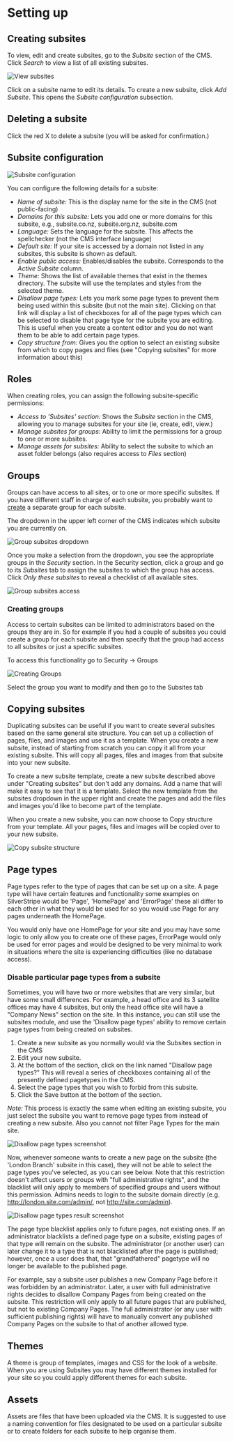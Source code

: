 # Setting up

## Creating subsites

To view, edit and create subsites, go to the *Subsite* section of the CMS. Click *Search* to view a list of all existing subsites.

![View subsites](_images/view-subsites.jpg)

Click on a subsite name to edit its details. To create a new subsite, click *Add Subsite*. This opens the *Subsite configuration* subsection.

## Deleting a subsite

Click the red X to delete a subsite (you will be asked for confirmation.)

## Subsite configuration

![Subsite configuration](_images/subsite-configuration.jpg)

You can configure the following details for a subsite:

 * *Name of subsite:* This is the display name for the site in the CMS (not public-facing)
 * *Domains for this subsite:* Lets you add one or more domains for this subsite, e.g., subsite.co.nz, subsite.org.nz, subsite.com
 * *Language:* Sets the language for the subsite. This affects the spellchecker (not the CMS interface language)
 * *Default site:* If your site is accessed by a domain not listed in any subsites, this subsite is shown as default.
 * *Enable public access:* Enables/disables the subsite. Corresponds to the *Active Subsite* column.
 * *Theme:* Shows the list of available themes that exist in the themes directory. The subsite will use the templates and styles from the selected theme.
 * *Disallow page types:* Lets you mark some page types to prevent them being used within this subsite (but not the main site). Clicking on that link will display a list of checkboxes for all of the page types which can be selected to disable that page type for the subsite you are editing. This is useful when you create a content editor and you do not want them to be able to add certain page types.
 * *Copy structure from:* Gives you the option to select an existing subsite from which to copy pages and files (see "Copying subsites" for more information about this)

## Roles

When creating roles, you can assign the following subsite-specific permissions:

 * *Access to 'Subsites' section:* Shows the *Subsite* section in the CMS, allowing you to manage subsites for your site (ie, create, edit, view.)
 * *Manage subsites for groups:* Ability to limit the permissions for a group to one or more subsites.
 * *Manage assets for subsites:* Ability to select the subsite to which an asset folder belongs (also requires access to *Files* section)

## Groups

Groups can have access to all sites, or to one or more specific subsites. If you have different staff in charge of each subsite, you probably want to [create](#creating-groups) a separate group for each subsite.

The dropdown in the upper left corner of the CMS indicates which subsite you are currently on. 

![Group subsites dropdown](_images/subsites-dropdown.png)

Once you make a selection from the dropdown, you see the appropriate groups in the *Security* section. In the Security section, click a group and go to its *Subsites* tab to assign the subsites to which the group has access. Click *Only
these subsites* to reveal a checklist of all available sites.

![Group subsites access](_images/group-subsites-access.png)

### Creating groups

Access to certain subsites can be limited to administrators based on the groups they are in.
So for example if you had a couple of subsites you could create a group for each subsite and then specify that the group had access to all subsites or just a specific subsites.

To access this functionality go to Security -> Groups

![Creating Groups](_images/subsite-admin-security-group.png "Groups")

Select the group you want to modify and then go to the Subsites tab

## Copying subsites

Duplicating subsites can be useful if you want to create several subsites based on the same general site structure. You can set up a collection of pages, files, and images and use it as a template. When you create a new subsite, instead of starting from scratch you can copy it all from your existing subsite. This will copy all pages, files and images from that subsite into your new subsite.

To create a new subsite template, create a new subsite described above under "Creating subsites" but don't add any domains. Add a name that will make it easy to see that it is a template. Select the new template from the subsites dropdown in the upper right and create the pages and add the files and images you'd like to become part of the
template.

When you create a new subsite, you can now choose to Copy structure from your template. All your pages, files and images will be copied over to your new subsite.

![Copy subsite structure](_images/copy-structure.jpg)

## Page types
Page types refer to the type of pages that can be set up on a site. A page type will have certain features and functionality some examples on SilverStripe would be 'Page', 'HomePage' and 'ErrorPage' these all differ to each other in what they would be used for so you would use Page for any pages
underneath the HomePage.

You would only have one HomePage for your site and you may have some logic to only allow you to create one of these pages, ErrorPage would only be used for error pages and would be designed to be very minimal to work in situations where the site is experiencing difficulties (like no database access).

### Disable particular page types from a subsite

Sometimes, you will have two or more websites that are very similar, but have some small differences. For example, a head office and its 3 satellite offices may have 4 subsites, but only the head office site will have a "Company News" section on the site. In this instance, you can still use the subsites module, and use the 'Disallow page types' ability to remove certain page types from being created on subsites.

1. Create a new subsite as you normally would via the Subsites section in the CMS
2. Edit your new subsite.
3. At the bottom of the section, click on the link named "Disallow page types?" This will reveal a series of checkboxes containing all of the presently defined pagetypes in the CMS.
4. Select the page types that you wish to forbid from this subsite.
5. Click the Save button at the bottom of the section.

*Note:* This process is exactly the same when editing an existing subsite, you just select the subsite you want to remove page types from instead of creating a new subsite. Also you cannot not filter Page Types for the main site.

![Disallow page types screenshot](_images/disallow-page-types.png)

Now, whenever someone wants to create a new page on the subsite (the 'London Branch' subsite in this case), they will not be able to select the page types you've selected, as you can see below. Note that this restriction doesn't affect users or groups with "full administrative rights", and the blacklist will only apply to members of specified groups and users without this permission. Admins needs to login to the subsite domain directly (e.g. http://london.site.com/admin/, not http://site.com/admin). 

![Disallow page types result screenshot](_images/disallow-page-types-result.png)

The page type blacklist applies only to future pages, not existing ones. If an administrator blacklists a defined page type on a subsite, existing pages of that type will remain on the subsite. The administrator (or another user) can later change it to a type that is not blacklisted after the page is published; however, once a user does that, that "grandfathered" pagetype will no longer be available to the published page.

For example, say a subsite user publishes a new Company Page before it was forbidden by an administrator. Later, a user with full administrative rights decides to disallow Company Pages from being created on the subsite. This restriction will only apply to all future pages that are published, but not to existing Company Pages. The full administrator (or any user with sufficient publishing rights) will have to manually convert any published Company Pages on the subsite to that of another allowed type.

## Themes
A theme is group of templates, images and CSS for the look of a website. When you are using Subsites you may have different themes installed for your site so you could apply different themes for each subsite.

## Assets 
Assets are files that have been uploaded via the CMS. It is suggested to use a naming convention for files designated to be used on a particular subsite or to create folders for each subsite to help organise them.
